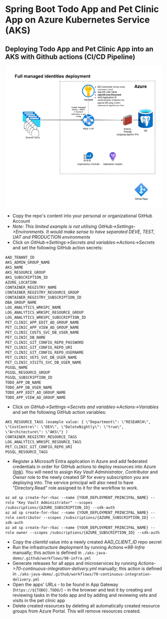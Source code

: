 # Spring Boot Todo App and Pet Clinic App on Azure Kubernetes Service (AKS)

## Deploying Todo App and Pet Clinic App into an AKS with Github actions (CI/CD Pipeline)

![Architecture Diagram](./aks-java-demo-architecture.drawio.png)

* Copy the repo's content into your personal or organizational GitHub Account
* *Note: This limited example is not utilising GitHub->Settings->Environments. It would make sense to have separated DEVE, TEST, UAT and PRODUCTION environments*
* Click on *GitHub->Settings->Secrets and variables->Actions->Secrets* and set the following GitHub action secrets:
```
AAD_TENANT_ID
AKS_ADMIN_GROUP_NAME
AKS_NAME
AKS_RESOURCE_GROUP
AKS_SUBSCRIPTION_ID
AZURE_LOCATION
CONTAINER_REGISTRY_NAME
CONTAINER_REGISTRY_RESOURCE_GROUP
CONTAINER_REGISTRY_SUBSCRIPTION_ID
DBA_GROUP_NAME
LOG_ANALYTICS_WRKSPC_NAME
LOG_ANALYTICS_WRKSPC_RESOURCE_GROUP
LOG_ANALYTICS_WRKSPC_SUBSCRIPTION_ID
PET_CLINIC_APP_EDIT_AD_GROUP_NAME
PET_CLINIC_APP_VIEW_AD_GROUP_NAME
PET_CLINIC_CUSTS_SVC_DB_USER_NAME
PET_CLINIC_DB_NAME
PET_CLINIC_GIT_CONFIG_REPO_PASSWORD
PET_CLINIC_GIT_CONFIG_REPO_URI
PET_CLINIC_GIT_CONFIG_REPO_USERNAME
PET_CLINIC_VETS_SVC_DB_USER_NAME
PET_CLINIC_VISITS_SVC_DB_USER_NAME
PGSQL_NAME
PGSQL_RESOURCE_GROUP
PGSQL_SUBSCRIPTION_ID
TODO_APP_DB_NAME
TODO_APP_DB_USER_NAME
TODO_APP_EDIT_AD_GROUP_NAME
TODO_APP_VIEW_AD_GROUP_NAME
```

* Click on *GitHub->Settings->Secrets and variables->Actions->Variables* and set the following GitHub action variables:
```
AKS_RESOURCE_TAGS (example value: { \"Department\": \"RESEARCH\", \"CostCentre\": \"DEV\", \"DeleteNightly\": \"true\", \"Architecture\": \"AKS\"} )
CONTAINER_REGISTRY_RESOURCE_TAGS
LOG_ANALYTICS_WRKSPC_RESOURCE_TAGS
PET_CLINIC_GIT_CONFIG_REPO_URI
PGSQL_RESOURCE_TAGS
```

* Register a Microsoft Entra application in Azure and add federated credentials in order for GitHub actions to deploy resources into Azure ([link](https://learn.microsoft.com/en-us/azure/developer/github/connect-from-azure?tabs=azure-cli%2Cwindows#use-the-azure-login-action-with-openid-connect)). You will need to assign *Key Vault Administrator*, *Contributor* and *Owner* role to the newly created SP for every subscription you are deploying into. The service principal will also need to have "Directory.Read" role assigned to it for the workflow to work.
```
az ad sp create-for-rbac --name {YOUR_DEPLOYMENT_PRINCIPAL_NAME} --role "Key Vault Administrator" --scopes /subscriptions/{AZURE_SUBSCRIPTION_ID} --sdk-auth
az ad sp create-for-rbac --name {YOUR_DEPLOYMENT_PRINCIPAL_NAME} --role contributor --scopes /subscriptions/{AZURE_SUBSCRIPTION_ID} --sdk-auth
az ad sp create-for-rbac --name {YOUR_DEPLOYMENT_PRINCIPAL_NAME} --role owner --scopes /subscriptions/{AZURE_SUBSCRIPTION_ID} --sdk-auth
```
* Copy the *clientId* value into a newly created *AAD_CLIENT_ID* repo secret
* Run the infrastructure deployment by running *Actions->98-Infra* manually; this action is defined in ```./aks-java-demo/.github/workflows/98-infra.yml```
* Generate releases for all apps and microservices by running *Actions->70-continuous-integration-delivery.yml* manually; this action is defined in ```./aks-java-demo/.github/workflows/70-continuous-integration-delivery.yml```
* Open the apps' URLs - to be found in App Gateway (```https://${TODO}.TODO/```) - in the browser and test it by creating and reviewing tasks in the todo app and by adding and reviewing vets and visits in the pet clinic app
* Delete created resources by deleting all automatically created resource groups from Azure Portal. This will remove resources created.
